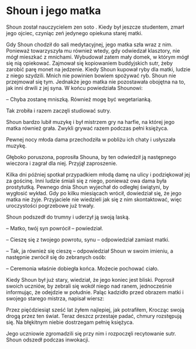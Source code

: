 # Shoun i jego matka

Shoun został nauczycielem zen soto . Kiedy był jeszcze studentem, zmarł jego ojciec, czyniąc zeń jedynego opiekuna starej matki.

Gdy Shoun chodził do sali medytacyjnej, jego matka szła wraz z nim. Ponieważ towarzyszyła mu również wtedy, gdy odwiedzał klasztory, nie mógł mieszkać z mnichami. Wybudował zatem mały domek, w którym mógł się nią opiekować. Zajmował się kopiowaniem buddyjskich sutr, żeby zarobić parę monet na jedzenie. 
Kiedy Shoun kupował ryby dla matki, ludzie z niego szydzili. Mnich nie powinien bowiem spożywać ryb. Shoun nie przejmował się tym. Jednakże jego matka nie pozostawała obojętna na to, jak inni drwili z jej syna. W końcu powiedziała Shounowi:

– Chyba zostanę mniszką. Również mogę być wegetarianką.

Tak zrobiła i razem zaczęli studiować sutry.

Shoun bardzo lubił muzykę i był mistrzem gry na harfie, na której jego matka również grała. Zwykli grywać razem podczas pełni księżyca.

Pewnej nocy młoda dama przechodziła w pobliżu ich chaty i usłyszała muzykę.

Głęboko poruszona, poprosiła Shouna, by ten odwiedził ją następnego wieczora i zagrał dla niej. Przyjął zaproszenie.

Kilka dni później spotkał przypadkiem młodą damę na ulicy i podziękował jej za gościnę. Inni ludzie śmiali się z niego, ponieważ owa dama była prostytutką.
Pewnego dnia Shoun wyjechał do odległej świątyni, by wygłosić wykład. Gdy po kilku miesiącach wrócił, dowiedział się, że jego matka nie żyje. Przyjaciele nie wiedzieli jak się z nim skontaktować, więc uroczystości pogrzebowe już trwały.

Shoun podszedł do trumny i uderzył ją swoją laską.

– Matko, twój syn powrócił – powiedział.

– Cieszę się z twojego powrotu, synu – odpowiedział zamiast matki.

– Tak, ja również się cieszę – odpowiedział Shoun w swoim imieniu, a następnie zwrócił się do zebranych osób:

– Ceremonia właśnie dobiegła końca. Możecie pochować ciało.

Kiedy Shoun był już stary, wiedział, że jego koniec jest bliski. Poprosił swoich uczniów, by zebrali się wokół niego nad ranem, jednocześnie informując, że odejdzie w południe. Paląc kadzidło przed obrazem matki i swojego starego mistrza, napisał wiersz:

Przez pięćdziesiąt sześć lat żyłem najlepiej, jak potrafiłem,
Krocząc swoją drogą przez ten świat.
Teraz deszcz przestaje padać, chmury rozstępują się.
Na błękitnym niebie dostrzegam pełnię księżyca.

Jego uczniowie zgromadzili się przy nim i rozpoczęli recytowanie sutr. Shoun odszedł podczas inwokacji.

